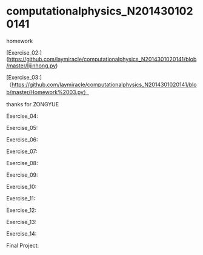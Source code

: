 # computationalphysics_N2014301020141
homework

[Exercise_02:] (https://github.com/laymiracle/computationalphysics_N2014301020141/blob/master/lijinhong.py)

[Exercise_03:]（https://github.com/laymiracle/computationalphysics_N2014301020141/blob/master/Homework%2003.py）

thanks for ZONGYUE

Exercise_04:

Exercise_05:

Exercise_06:

Exercise_07:

Exercise_08:

Exercise_09:

Exercise_10:

Exercise_11:

Exercise_12:

Exercise_13:

Exercise_14:

Final Project:
